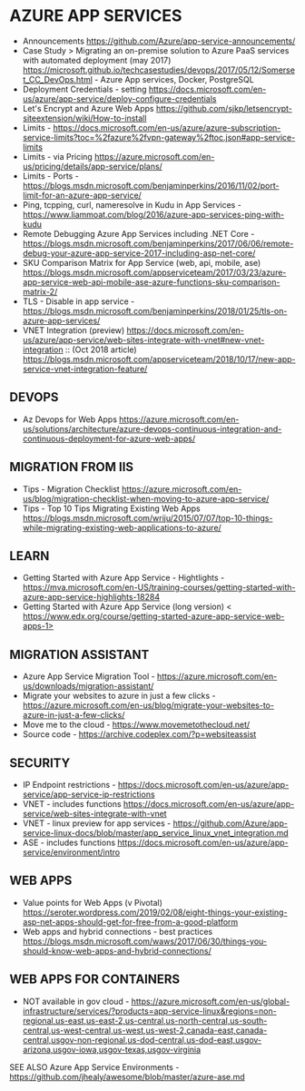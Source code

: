 # AZURE APP SERVICES

* Announcements <https://github.com/Azure/app-service-announcements/>
* Case Study > Migrating an on-premise solution to Azure PaaS services with automated deployment (may 2017) <https://microsoft.github.io/techcasestudies/devops/2017/05/12/Somerset_CC_DevOps.html> - Azure App services, Docker, PostgreSQL
* Deployment Credentials - setting <https://docs.microsoft.com/en-us/azure/app-service/deploy-configure-credentials>
* Let's Encrypt and Azure Web Apps <https://github.com/sjkp/letsencrypt-siteextension/wiki/How-to-install>
* Limits - <https://docs.microsoft.com/en-us/azure/azure-subscription-service-limits?toc=%2fazure%2fvpn-gateway%2ftoc.json#app-service-limits>
* Limits - via Pricing <https://azure.microsoft.com/en-us/pricing/details/app-service/plans/>
* Limits - Ports - https://blogs.msdn.microsoft.com/benjaminperkins/2016/11/02/port-limit-for-an-azure-app-service/
* Ping, tcpping, curl, nameresolve in Kudu in App Services - <https://www.liammoat.com/blog/2016/azure-app-services-ping-with-kudu>
* Remote Debugging Azure App Services including .NET Core - https://blogs.msdn.microsoft.com/benjaminperkins/2017/06/06/remote-debug-your-azure-app-service-2017-including-asp-net-core/
* SKU Comparison Matrix for App Service (web, api, mobile, ase) <https://blogs.msdn.microsoft.com/appserviceteam/2017/03/23/azure-app-service-web-api-mobile-ase-azure-functions-sku-comparison-matrix-2/>
* TLS - Disable in app service - https://blogs.msdn.microsoft.com/benjaminperkins/2018/01/25/tls-on-azure-app-services/
* VNET Integration (preview) <https://docs.microsoft.com/en-us/azure/app-service/web-sites-integrate-with-vnet#new-vnet-integration> :: (Oct 2018 article) <https://blogs.msdn.microsoft.com/appserviceteam/2018/10/17/new-app-service-vnet-integration-feature/>

## DEVOPS

* Az Devops for Web Apps <https://azure.microsoft.com/en-us/solutions/architecture/azure-devops-continuous-integration-and-continuous-deployment-for-azure-web-apps/>

## MIGRATION FROM IIS

* Tips - Migration Checklist <https://azure.microsoft.com/en-us/blog/migration-checklist-when-moving-to-azure-app-service/>
* Tips - Top 10 Tips Migrating Existing Web Apps  <https://blogs.msdn.microsoft.com/wriju/2015/07/07/top-10-things-while-migrating-existing-web-applications-to-azure/>

## LEARN

* Getting Started with Azure App Service - Hightlights - <https://mva.microsoft.com/en-US/training-courses/getting-started-with-azure-app-service-highlights-18284>
* Getting Started with Azure App Service (long version) < https://www.edx.org/course/getting-started-azure-app-service-web-apps-1>

## MIGRATION ASSISTANT

* Azure App Service Migration Tool - <https://azure.microsoft.com/en-us/downloads/migration-assistant/>
* Migrate your websites to azure in just a few clicks - <https://azure.microsoft.com/en-us/blog/migrate-your-websites-to-azure-in-just-a-few-clicks/>
* Move me to the cloud - <https://www.movemetothecloud.net/>
* Source code - <https://archive.codeplex.com/?p=websiteassist>

## SECURITY

* IP Endpoint restrictions - https://docs.microsoft.com/en-us/azure/app-service/app-service-ip-restrictions
* VNET - includes functions <https://docs.microsoft.com/en-us/azure/app-service/web-sites-integrate-with-vnet>
* VNET - linux preview for app services - https://github.com/Azure/app-service-linux-docs/blob/master/app_service_linux_vnet_integration.md 
* ASE - includes functions <https://docs.microsoft.com/en-us/azure/app-service/environment/intro>

## WEB APPS

* Value points for Web Apps (v Pivotal) <https://seroter.wordpress.com/2019/02/08/eight-things-your-existing-asp-net-apps-should-get-for-free-from-a-good-platform>
* Web apps and hybrid connections - best practices <https://blogs.msdn.microsoft.com/waws/2017/06/30/things-you-should-know-web-apps-and-hybrid-connections/>

## WEB APPS FOR CONTAINERS

* NOT available in gov cloud - https://azure.microsoft.com/en-us/global-infrastructure/services/?products=app-service-linux&regions=non-regional,us-east,us-east-2,us-central,us-north-central,us-south-central,us-west-central,us-west,us-west-2,canada-east,canada-central,usgov-non-regional,us-dod-central,us-dod-east,usgov-arizona,usgov-iowa,usgov-texas,usgov-virginia

SEE ALSO Azure App Service Environments - https://github.com/jhealy/awesome/blob/master/azure-ase.md
